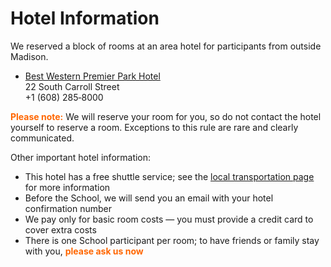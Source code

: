 <style type="text/css">
  .hi { font-weight: bold; color: rgb(255, 102, 00); }
</style>

# Hotel Information

We reserved a block of rooms at an area hotel for participants from outside
Madison.

* [Best Western Premier Park Hotel](https://parkhotelmadison.com/)<br>22 South
  Carroll Street<br>+1&nbsp;(608)&nbsp;285&#8209;8000

<span class="hi">Please note:</span> We will reserve your room for you, so do
not contact the hotel yourself to reserve a room.  Exceptions to this rule are
rare and clearly communicated.

Other important hotel information:

* This hotel has a free shuttle service; see the
  [local transportation page](/logistics/local-transportation) for more
  information
* Before the School, we will send you an email with your hotel confirmation
  number
* We pay only for basic room costs&nbsp;&mdash; you must provide a credit card
  to cover extra costs
* There is one School participant per room; to have friends or family stay with
  you, <span class="hi">please ask us now</span>
